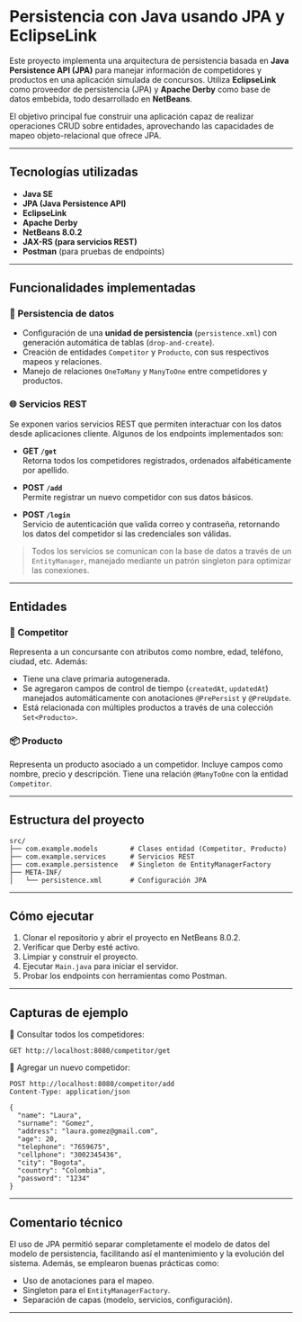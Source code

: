 # Persistencia con Java usando JPA y EclipseLink

Este proyecto implementa una arquitectura de persistencia basada en **Java Persistence API (JPA)** para manejar información de competidores y productos en una aplicación simulada de concursos. Utiliza **EclipseLink** como proveedor de persistencia (JPA) y **Apache Derby** como base de datos embebida, todo desarrollado en **NetBeans**.

El objetivo principal fue construir una aplicación capaz de realizar operaciones CRUD sobre entidades, aprovechando las capacidades de mapeo objeto-relacional que ofrece JPA.

---

## Tecnologías utilizadas

- **Java SE**
- **JPA (Java Persistence API)**
- **EclipseLink**
- **Apache Derby**
- **NetBeans 8.0.2**
- **JAX-RS (para servicios REST)**
- **Postman** (para pruebas de endpoints)

---

## Funcionalidades implementadas

### 💾 Persistencia de datos

- Configuración de una **unidad de persistencia** (`persistence.xml`) con generación automática de tablas (`drop-and-create`).
- Creación de entidades `Competitor` y `Producto`, con sus respectivos mapeos y relaciones.
- Manejo de relaciones `OneToMany` y `ManyToOne` entre competidores y productos.

### 🌐 Servicios REST

Se exponen varios servicios REST que permiten interactuar con los datos desde aplicaciones cliente. Algunos de los endpoints implementados son:

- **GET `/get`**  
  Retorna todos los competidores registrados, ordenados alfabéticamente por apellido.

- **POST `/add`**  
  Permite registrar un nuevo competidor con sus datos básicos.

- **POST `/login`**  
  Servicio de autenticación que valida correo y contraseña, retornando los datos del competidor si las credenciales son válidas.

> Todos los servicios se comunican con la base de datos a través de un `EntityManager`, manejado mediante un patrón singleton para optimizar las conexiones.

---

## Entidades

### 🧍 Competitor

Representa a un concursante con atributos como nombre, edad, teléfono, ciudad, etc. Además:

- Tiene una clave primaria autogenerada.
- Se agregaron campos de control de tiempo (`createdAt`, `updatedAt`) manejados automáticamente con anotaciones `@PrePersist` y `@PreUpdate`.
- Está relacionada con múltiples productos a través de una colección `Set<Producto>`.

### 📦 Producto

Representa un producto asociado a un competidor. Incluye campos como nombre, precio y descripción. Tiene una relación `@ManyToOne` con la entidad `Competitor`.

---

## Estructura del proyecto

```
src/
├── com.example.models        # Clases entidad (Competitor, Producto)
├── com.example.services      # Servicios REST
├── com.example.persistence   # Singleton de EntityManagerFactory
├── META-INF/
│   └── persistence.xml       # Configuración JPA
```

---

## Cómo ejecutar

1. Clonar el repositorio y abrir el proyecto en NetBeans 8.0.2.
2. Verificar que Derby esté activo.
3. Limpiar y construir el proyecto.
4. Ejecutar `Main.java` para iniciar el servidor.
5. Probar los endpoints con herramientas como Postman.

---

## Capturas de ejemplo

📌 Consultar todos los competidores:

```http
GET http://localhost:8080/competitor/get
```

📌 Agregar un nuevo competidor:

```http
POST http://localhost:8080/competitor/add
Content-Type: application/json

{
  "name": "Laura",
  "surname": "Gomez",
  "address": "laura.gomez@gmail.com",
  "age": 20,
  "telephone": "7659675",
  "cellphone": "3002345436",
  "city": "Bogota",
  "country": "Colombia",
  "password": "1234"
}
```

---

## Comentario técnico

El uso de JPA permitió separar completamente el modelo de datos del modelo de persistencia, facilitando así el mantenimiento y la evolución del sistema. Además, se emplearon buenas prácticas como:

- Uso de anotaciones para el mapeo.
- Singleton para el `EntityManagerFactory`.
- Separación de capas (modelo, servicios, configuración).

---
